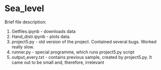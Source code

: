 # Sea_level
Brief file description:
1) Getfiles.ipynb - downloads data
2) Hand_distr.ipynb - plots data. 
3) project5.py - old version of the project. Contained several bugs. Worked really slow.
4) runner.py - special programme, which runs project5.py script
5) output_every.txt - contains previous sample, created by project5.py. It came out to be small and, therefore, irrelevant
